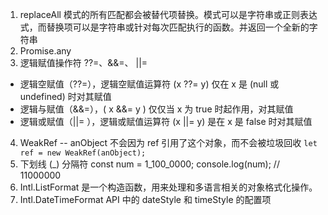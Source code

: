 1. replaceAll 模式的所有匹配都会被替代项替换。模式可以是字符串或正则表达式，而替换项可以是字符串或针对每次匹配执行的函数。并返回一个全新的字符串
2. Promise.any
3. 逻辑赋值操作符 ??=、&&=、 ||=
* 逻辑空赋值（??=），逻辑空赋值运算符 (x ??= y) 仅在 x 是 (null 或 undefined) 时对其赋值
* 逻辑与赋值（&&=），( x &&= y ) 仅仅当 x 为 true 时起作用，对其赋值
* 逻辑或赋值（||= ），逻辑或赋值运算符 (x ||= y) 是在 x 是 false 时对其赋值
  
4. WeakRef -- anObject 不会因为 ref 引用了这个对象，而不会被垃圾回收  `let ref = new WeakRef(anObject);`
5. 下划线 (_) 分隔符 const num = 1_100_0000;  console.log(num); // 11000000
6. Intl.ListFormat 是一个构造函数，用来处理和多语言相关的对象格式化操作。
7. Intl.DateTimeFormat API 中的 dateStyle 和 timeStyle 的配置项
